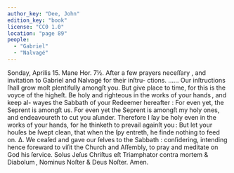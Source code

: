```yaml
---
author_key: "Dee, John"
edition_key: "book"
license: "CC0 1.0"
location: "page 89"
people:
  - "Gabriel"
  - "Nalvagé"
---
```

Sonday,  Aprilis 15.    Mane Hor. 7½.
After a few prayers neceſſary , and invitation to Gabriel and Nalvagé for their inſtru-
ctions.
…… Our inſtructions ſhall grow moſt plentifully amongſt you.   But give place to time, for
this is the voyce of the higheſt.   Be holy and righteous in the works of your hands , and keep al-
wayes the Sabbath of your Redeemer hereafter : For even yet, the Seprent is amongſt us.  For
even yet the Seprent is amongſt my holy ones, and endeavoureth to cut you aſunder.    Therefore
I ſay be holy even in the works of your hands, for he thinketh to prevail againſt you : But let your
houſes be ſwept clean, that when the ſpy entreth, he finde nothing to feed on.
Δ. We ceaſed and gave our ſelves to the Sabbath : conſidering, intending hence foreward
to viſit the Church and Aſſembly, to pray and meditate on God his ſervice.
Solus Jeſus Chriſtus eſt Triamphator contra mortem & Diabolum , Nominus Noſter &
Deus Noſter.    Amen.
